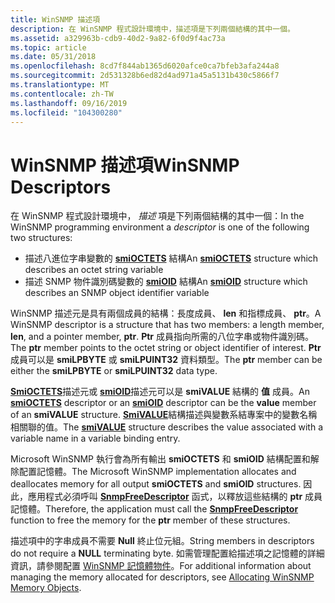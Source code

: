 ```yaml
---
title: WinSNMP 描述項
description: 在 WinSNMP 程式設計環境中，描述項是下列兩個結構的其中一個。
ms.assetid: a329963b-cdb9-40d2-9a82-6f0d9f4ac73a
ms.topic: article
ms.date: 05/31/2018
ms.openlocfilehash: 8cd7f844ab1365d6020afce0ca7bfeb3afa244a8
ms.sourcegitcommit: 2d531328b6ed82d4ad971a45a5131b430c5866f7
ms.translationtype: MT
ms.contentlocale: zh-TW
ms.lasthandoff: 09/16/2019
ms.locfileid: "104300280"
---
```

# <a name="winsnmp-descriptors"></a><span data-ttu-id="63362-103">WinSNMP 描述項</span><span class="sxs-lookup"><span data-stu-id="63362-103">WinSNMP Descriptors</span></span>

<span data-ttu-id="63362-104">在 WinSNMP 程式設計環境中， *描述* 項是下列兩個結構的其中一個：</span><span class="sxs-lookup"><span data-stu-id="63362-104">In the WinSNMP programming environment a *descriptor* is one of the following two structures:</span></span>

-   <span data-ttu-id="63362-105">描述八進位字串變數的 [**smiOCTETS**](/windows/desktop/api/Winsnmp/ns-winsnmp-smioctets) 結構</span><span class="sxs-lookup"><span data-stu-id="63362-105">An [**smiOCTETS**](/windows/desktop/api/Winsnmp/ns-winsnmp-smioctets) structure which describes an octet string variable</span></span>
-   <span data-ttu-id="63362-106">描述 SNMP 物件識別碼變數的 [**smiOID**](/windows/desktop/api/Winsnmp/ns-winsnmp-smioid) 結構</span><span class="sxs-lookup"><span data-stu-id="63362-106">An [**smiOID**](/windows/desktop/api/Winsnmp/ns-winsnmp-smioid) structure which describes an SNMP object identifier variable</span></span>

<span data-ttu-id="63362-107">WinSNMP 描述元是具有兩個成員的結構：長度成員、 **len** 和指標成員、 **ptr**。</span><span class="sxs-lookup"><span data-stu-id="63362-107">A WinSNMP descriptor is a structure that has two members: a length member, **len**, and a pointer member, **ptr**.</span></span> <span data-ttu-id="63362-108">**Ptr** 成員指向所需的八位字串或物件識別碼。</span><span class="sxs-lookup"><span data-stu-id="63362-108">The **ptr** member points to the octet string or object identifier of interest.</span></span> <span data-ttu-id="63362-109">**Ptr** 成員可以是 **smiLPBYTE** 或 **smiLPUINT32** 資料類型。</span><span class="sxs-lookup"><span data-stu-id="63362-109">The **ptr** member can be either the **smiLPBYTE** or **smiLPUINT32** data type.</span></span>

<span data-ttu-id="63362-110">[**SmiOCTETS**](/windows/desktop/api/Winsnmp/ns-winsnmp-smioctets)描述元或 [**smiOID**](/windows/desktop/api/Winsnmp/ns-winsnmp-smioid)描述元可以是 **smiVALUE** 結構的 **值** 成員。</span><span class="sxs-lookup"><span data-stu-id="63362-110">An [**smiOCTETS**](/windows/desktop/api/Winsnmp/ns-winsnmp-smioctets) descriptor or an [**smiOID**](/windows/desktop/api/Winsnmp/ns-winsnmp-smioid) descriptor can be the **value** member of an **smiVALUE** structure.</span></span> <span data-ttu-id="63362-111">[**SmiVALUE**](/windows/desktop/api/Winsnmp/ns-winsnmp-smivalue)結構描述與變數系結專案中的變數名稱相關聯的值。</span><span class="sxs-lookup"><span data-stu-id="63362-111">The [**smiVALUE**](/windows/desktop/api/Winsnmp/ns-winsnmp-smivalue) structure describes the value associated with a variable name in a variable binding entry.</span></span>

<span data-ttu-id="63362-112">Microsoft WinSNMP 執行會為所有輸出 **smiOCTETS** 和 **smiOID** 結構配置和解除配置記憶體。</span><span class="sxs-lookup"><span data-stu-id="63362-112">The Microsoft WinSNMP implementation allocates and deallocates memory for all output **smiOCTETS** and **smiOID** structures.</span></span> <span data-ttu-id="63362-113">因此，應用程式必須呼叫 [**SnmpFreeDescriptor**](/windows/desktop/api/Winsnmp/nf-winsnmp-snmpfreedescriptor) 函式，以釋放這些結構的 **ptr** 成員記憶體。</span><span class="sxs-lookup"><span data-stu-id="63362-113">Therefore, the application must call the [**SnmpFreeDescriptor**](/windows/desktop/api/Winsnmp/nf-winsnmp-snmpfreedescriptor) function to free the memory for the **ptr** member of these structures.</span></span>

<span data-ttu-id="63362-114">描述項中的字串成員不需要 **Null** 終止位元組。</span><span class="sxs-lookup"><span data-stu-id="63362-114">String members in descriptors do not require a **NULL** terminating byte.</span></span> <span data-ttu-id="63362-115">如需管理配置給描述項之記憶體的詳細資訊，請參閱配置 [WinSNMP 記憶體物件](allocating-winsnmp-memory-objects.md)。</span><span class="sxs-lookup"><span data-stu-id="63362-115">For additional information about managing the memory allocated for descriptors, see [Allocating WinSNMP Memory Objects](allocating-winsnmp-memory-objects.md).</span></span>

 

 




